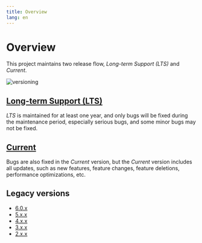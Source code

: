 ```yaml
---
title: Overview
lang: en
---
```


# Overview

This project maintains two release flow, *Long-term Support (LTS)* and *Current*.

<img :src="$withBase('/versioning.svg')" alt="versioning">

## [Long-term Support (LTS)](lts.md)

*LTS* is maintained for at least one year, and only bugs will be fixed during the maintenance period, especially serious bugs, and some minor bugs may not be fixed.

## [Current](current.md)

Bugs are also fixed in the *Current* version, but the *Current* version includes all updates, such as new features, feature changes, feature deletions, performance optimizations, etc.

## Legacy versions

* [6.0.x](6_0_x.md)
* [5.x.x](5_x_x.md)
* [4.x.x](4_x_x.md)
* [3.x.x](3_x_x.md)
* [2.x.x](2_x_x.md)